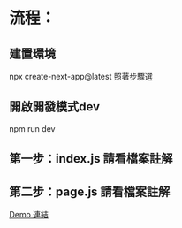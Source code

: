 # 流程：

## 建置環境
npx create-next-app@latest
照著步驟選

## 開啟開發模式dev
npm run dev

## 第一步：index.js 請看檔案註解

## 第二步：page.js 請看檔案註解

[Demo 連結](https://vercel-test-blond-theta.vercel.app/page)
